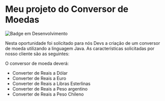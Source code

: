 <h1><upper>Meu projeto do Conversor de Moedas</upper></h1>

![Badge em Desenvolvimento](http://img.shields.io/static/v1?label=STATUS&message=EM%20DESENVOLVIMENTO&color=GREEN&style=for-the-badge)

Nesta oportunidade foi solicitado para nós Devs a criação de um conversor de moeda utilizando a linguagem Java. As características solicitadas por nosso cliente são as seguintes:

  O conversor de moeda deverá:
  - Converter de Reais a Dólar
  - Converter de Reais a Euro
  - Converter de Reais a Libras Esterlinas
  - Converter de Reais a Peso argentino
  - Converter de Reais a Peso Chileno
